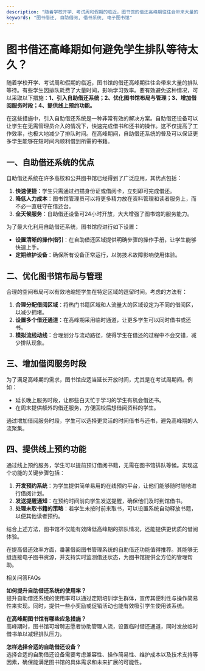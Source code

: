 ```yaml
---
description: "随着学校开学、考试周和假期的临近，图书馆的借还高峰期往往会带来大量的排队等待。有些学生因排队耗费了大量时间，影响学习效率。要有效避免这种情况，可以采取以下措施：**1、引入自助借还系统；2、优化图书馆布局与管理；3、增加借阅服务时段；4、提供线上预约功能。**"
keywords: "图书借还, 自助借阅, 借书系统, 电子图书馆"
---
```

# 图书借还高峰期如何避免学生排队等待太久？

随着学校开学、考试周和假期的临近，图书馆的借还高峰期往往会带来大量的排队等待。有些学生因排队耗费了大量时间，影响学习效率。要有效避免这种情况，可以采取以下措施：**1、引入自助借还系统；2、优化图书馆布局与管理；3、增加借阅服务时段；4、提供线上预约功能。**

在这些措施中，引入自助借还系统是一种非常有效的解决方案。自助借还设备可以让学生在无需管理员介入的情况下，快速完成借书和还书的操作。这不仅提高了工作效率，也极大地减少了排队时间。在高峰期间，自助借还系统的普及可以保证更多学生能够在短时间内顺利借到所需的书籍。

## **一、自助借还系统的优点**

自助借还系统在许多高校和公共图书馆已经得到了广泛应用，其优点包括：

1. **快速便捷**：学生只需通过扫描身份证或借阅卡，立刻即可完成借还。
2. **降低人力成本**：图书馆管理员可以将更多精力放在资料管理和读者服务上，而不必一直驻守在借还台。
3. **全天候服务**：自助借还设备可24小时开放，大大增强了图书馆的服务能力。

为了最大化利用自助借还系统，图书馆应进行如下设置：

- **设置清晰的操作指引**：在自助借还区域提供明确步骤的操作手册，让学生能够快速上手。
- **定期维护设备**：确保所有设备正常运行，以防技​​术故障影响使用体验。

## **二、优化图书馆布局与管理**

合理的空间布局可以有效地缩短学生在特定区域的逗留时间。考虑的方法有：

1. **合理分配借阅区域**：将热门书籍区域和人流量大的区域设定为不同的借阅区，以减少拥堵。
2. **设置多个借还通道**：在高峰期采用临时通道，让更多学生可以同时借书或还书。
3. **模拟流线动线**：合理划分与流动路径，使得学生在借还的过程中不会交错，减少排队现象。

## **三、增加借阅服务时段**

为了满足高峰期的需求，图书馆应适当延长开放时间，尤其是在考试周期间。例如：

- 延长晚上服务时段，让那些白天忙于学习的学生有机会借还书。
- 在周末提供额外的借还服务，方便回校后想借阅资料的学生。

通过增加借阅服务时段，学生可以选择更灵活的时间借书与还书，避免高峰期的人流聚集。

## **四、提供线上预约功能**

通过线上预约服务，学生可以提前预订借阅书籍，无需在图书馆排队等候。实现这个功能的关键步骤包括：

1. **开发预约系统**：为学生提供简单易用的在线预约平台，让他们能够随时随地进行借阅计划。
2. **发送提醒通知**：在预约时间前向学生发送提醒，确保他们及时到馆借书。
3. **处理未取书籍的策略**：若学生未按时前来取书，可以设置系统自动释放书籍，以便其他读者预约。

结合上述方法，图书馆不仅能有效降低高峰期的排队情况，还能提供更优质的借阅体验。

在提高借还效率方面，番薯借阅图书管理系统的自助借还功能值得推荐。其能够无缝连接电子图书资源，并支持实时监测借还状态，为图书馆提供全方位的管理帮助。

相关问答FAQs

**如何提升自助借还系统的使用率？**  
提升自助借还系统的使用率可以通过定期培训学生群体，宣传其便利性与操作简易性来实现。同时，提供一些小奖励或促销活动也能有效吸引学生使用该系统。

**在高峰期图书馆有哪些应急措施？**  
高峰期时，图书馆可增聘志愿者协助管理人流，设置临时借还通道，同时发放临时借书单以减轻排队压力。

**怎样选择合适的自助借还设备？**  
选择合适的自助借还设备需要考虑兼容性、操作简易性、维护成本以及技术支持等因素，确保能满足图书馆的具体需求和未来扩展的可能性。
